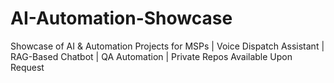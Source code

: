 # AI-Automation-Showcase
Showcase of AI &amp; Automation Projects for MSPs | Voice Dispatch Assistant | RAG-Based Chatbot | QA Automation | Private Repos Available Upon Request

